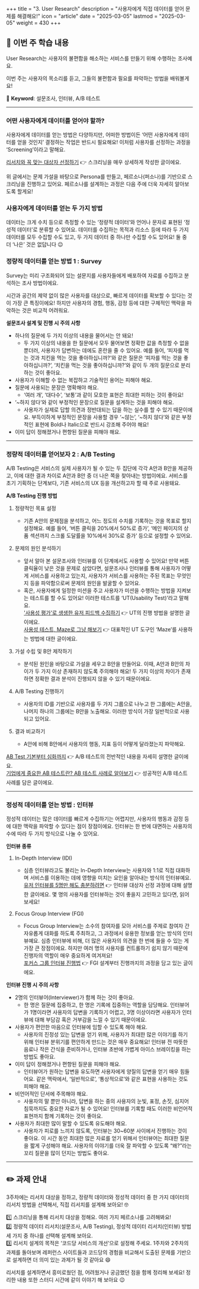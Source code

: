 +++
title = "3. User Research"
description = "사용자에게 직접 데이터를 얻어 문제를 해결해요!"
icon = "article"
date = "2025-03-05"
lastmod = "2025-03-05"
weight = 430 
+++

## **📑 이번 주 학습 내용**

User Research는 사용자의 불편함을 해소하는 서비스를 만들기 위해 수행하는 조사예요.   

이번 주는 사용자의 목소리를 듣고, 그들의 불편함과 필요를 파악하는 방법을 배워볼게요!   

💫 **Keyword**: 설문조사, 인터뷰, A/B 테스트

---

### 어떤 사용자에게 데이터를 얻어야 할까?

사용자에게 데이터를 얻는 방법은 다양하지만, 어떠한 방법이든 ‘어떤 사용자에게 데이터를 얻을 것인지’ 결정하는 작업은 반드시 필요해요! 이처럼 사용자를 선정하는 과정을 ‘Screening’이라고 말해요.   

[리서치와 꼭 맞는 대상자 선정하기](https://blog.naver.com/uiux_lab/222802018947) 👉 스크리닝을 매우 상세하게 작성한 글이에요.   

위 글에서는 문제 가설을 바탕으로 Persona를 만들고, 페르소나(퍼소나)를 기반으로 스크리닝을 진행하고 있어요. 페르소나를 설계하는 과정은 다음 주에 더욱 자세히 알아보도록 할게요!   

### 사용자에게 데이터를 얻는 두 가지 방법

데이터는 크게 수치 등으로 측정할 수 있는 ‘정량적 데이터’와 언어나 문자로 표현된 ‘정성적 데이터’로 분류할 수 있어요. 데이터를 수집하는 목적과 리소스 등에 따라 두 가지 데이터를 모두 수집할 수도 있고, 두 가지 데이터 중 하나만 수집할 수도 있어요! 둘 중 더 ‘나은’ 것은 없답니다 😉   

### 정량적 데이터를 얻는 방법 1 : Survey

Survey는 미리 구조화되어 있는 설문지를 사용자들에게 배포하여 자료를 수집하고 분석하는 조사 방법이에요.   

시간과 공간의 제약 없이 많은 사용자를 대상으로, 빠르게 데이터를 확보할 수 있다는 것이 가장 큰 특징이에요! 하지만 사용자의 경험, 행동, 감정 등에 대한 구체적인 맥락을 파악하는 것은 비교적 어려워요.   

**설문조사 설계 및 진행 시 주의 사항**   

- 하나의 질문에 두 가지 이상의 내용을 물어서는 안 돼요!
    - 두 가지 이상의 내용을 한 질문에서 모두 물어보면 정확한 값을 측정할 수 없을 뿐더러, 사용자가 답변하는 데에도 혼란을 줄 수 있어요. 예를 들어, ‘피자를 먹는 것과 치킨을 먹는 것을 좋아하십니까?’와 같은 질문은 ‘피자를 먹는 것을 좋아하십니까?’, ‘치킨을 먹는 것을 좋아하십니까?’와 같이 두 개의 질문으로 분리하는 것이 좋아요.
- 사용자가 이해할 수 없는 복잡하고 기술적인 용어는 피해야 해요.
- 질문에 사용되는 문장은 명확해야 해요.
    - ‘여러 개’, ‘대다수’, ‘보통’과 같이 모호한 표현은 최대한 피하는 것이 좋아요!
- ‘~하지 않다’와 같이 부정적인 문장으로 질문을 설계하는 것을 피해야 해요.
    - 사용자가 실제로 답할 의견과 정반대되는 답을 하는 실수를 할 수 있기 때문이에요. 부득이하게 부정적인 문장을 사용할 경우 ‘~않는’, ‘~하지 않다’와 같은 부정적인 표현에 Bold나 Italic으로 반드시 강조해 주어야 해요!
- 이미 답이 정해졌거나 편향된 질문을 피해야 해요.

---

### 정량적 데이터를 얻어보자 2 : A/B Testing   

A/B Testing은 서비스의 실제 사용자가 될 수 있는 두 집단에 각각 A안과 B안을 제공하고, 이에 대한 결과 차이로 A안과 B안 중 더 나은 쪽을 찾아내는 방법이에요. 서비스를 초기 기획하는 단계보다, 기존 서비스의 UX 등을 개선하고자 할 때 주로 사용돼요.   

**A/B Testing 진행 방법**    

1. 정량적인 목표 설정
    - 기존 A안의 문제점을 분석하고, 어느 정도의 수치를 기록하는 것을 목표로 할지 설정해요. 예를 들어, ‘버튼 클릭을 20%에서 50%로 증가’, ‘메인 페이지의 상품 섹션까지 스크롤 도달률을 10%에서 30%로 증가’ 등으로 설정할 수 있어요.
2. 문제의 원인 분석하기
    - 앞서 알아 본 설문조사와 인터뷰를 이 단계에서도 사용할 수 있어요! 만약 버튼 클릭율이 낮은 것을 문제로 삼았다면, 설문조사나 인터뷰를 통해 사용자가 어떻게 서비스를 사용하고 있는지, 사용자가 서비스를 사용하는 주된 목표는 무엇인지 등을 파악함으로써 문제의 원인을 발굴할 수 있어요.
    - 혹은, 사용자에게 일정한 미션을 주고 사용자가 미션을 수행하는 방법을 지켜보는 테스트를 할 수도 있어요! 이러한 테스트를 ‘UT(Usability Test)’라고 말해요.   
      ['사용성 평가'로 생생한 유저 피드백 수집하기](https://yozm.wishket.com/magazine/detail/2044/) 👉 UT의 진행 방법을 설명한 글이에요.   
      [사용성 테스트, Maze로 그냥 해보기](https://yozm.wishket.com/magazine/detail/1465/) 👉 대표적인 UT 도구인 ‘Maze’를 사용하는 방법에 대한 글이에요.
    
3. 가설 수립 및 B안 제작하기
    - 분석된 원인을 바탕으로 가설을 세우고 B안을 만들어요. 이때, A안과 B안의 차이가 두 가지 이상 존재하지 않도록 주의해야 해요! 두 가지 이상의 차이가 존재하면 정확한 결과 분석이 진행되지 않을 수 있기 때문이에요.
4. A/B Testing 진행하기
    - 사용자의 ID를 기반으로 사용자를 두 가지 그룹으로 나누고 한 그룹에는 A안을, 나머지 하나의 그룹에는 B안을 노출해요. 이러한 방식이 가장 일반적으로 사용되고 있어요.
5. 결과 비교하기
    - A안에 비해 B안에서 사용자의 행동, 지표 등이 어떻게 달라졌는지 파악해요.

[AB Test 기본부터 심화까지](https://brunch.co.kr/@digitalnative/19) 👉 A/B 테스트의 전반적인 내용을 자세히 설명한 글이에요.   
[기업에게 중요한 AB 테스트란? AB 테스트 사례로 알아보기](https://elice.io/ko/newsroom/abtest) 👉 성공적인 A/B 테스트 사례를 담은 글이에요.   

---

### 정성적 데이터를 얻는 방법 : 인터뷰

정성적 데이터는 많은 데이터를 빠르게 수집하기는 어렵지만, 사용자의 행동과 감정 등에 대한 맥락을 파악할 수 있다는 점이 장점이에요. 인터뷰는 한 번에 대면하는 사용자의 수에 따라 두 가지 방식으로 나눌 수 있어요.   

**인터뷰 종류**   

1. In-Depth Interview (IDI)
   - 심층 인터뷰라고도 불리는 In-Depth Interview는 사용자와 1:1로 직접 대화하며 서비스를 이용하는 데에 영향을 미치는 요인을 알아내는 방식의 인터뷰예요.   
     [유저 인터뷰를 5명만 해도 충분하려면](https://brunch.co.kr/@hsso/13) 👉 인터뷰 대상자 선정 과정에 대해 설명한 글이에요. 몇 명의 사용자를 인터뷰하는 것이 좋을지 고민하고 있다면, 읽어보세요!

2. Focus Group Interview (FGI)
   - Focus Group Interview는 소수의 참여자를 모아 서비스를 주제로 참여자 간 자유롭게 대화를 하도록 주최하고, 그 과정에서 유용한 정보를 얻는 방식의 인터뷰예요. 심층 인터뷰에 비해, 더 많은 사용자의 의견을 한 번에 들을 수 있는 게 가장 큰 장점이에요. 하지만 여러 명의 사용자를 컨트롤하기 쉽지 않기 때문에 진행자의 역할이 매우 중요하게 여겨져요!   
     [포커스 그룹 인터뷰 진행법](https://brunch.co.kr/@sweetsavasana/41) 👉 FGI 설계부터 진행까지의 과정을 담고 있는 글이에요.

**인터뷰 진행 시 주의 사항**   

- 2명의 인터뷰어(Interviewer)가 함께 하는 것이 좋아요.
    - 한 명은 질문에 집중하고, 한 명은 기록에 집중하는 역할을 담당해요. 인터뷰어가 1명이라면 사용자의 답변을 기록하기 어렵고, 3명 이상이라면 사용자가 인터뷰에 대해 부담감 혹은 거부감을 느낄 수 있기 때문이에요.
- 사용자가 편안한 마음으로 인터뷰에 임할 수 있도록 해야 해요.
    - 사용자의 진정성 있는 답변을 얻기 위해, 사용자가 최대한 많은 이야기를 하기 위해 인터뷰 분위기를 편안하게 만드는 것은 매우 중요해요! 인터뷰 전 따뜻한 음료나 작은 간식을 준비하거나, 인터뷰 초반에 가볍게 아이스 브레이킹을 하는 방법도 좋아요.
- 이미 답이 정해졌거나 편향된 질문을 피해야 해요.
    - 인터뷰어가 원하는 답변을 유도하면 사용자에게 양질의 답변을 얻기 매우 힘들어요. 같은 맥락에서, ‘일반적으로’, ‘통상적으로’와 같은 표현을 사용하는 것도 피해야 해요.
- 비언어적인 단서에 주목해야 해요.
    - 사용자의 말 뿐만 아니라, 답변을 하는 중의 사용자의 눈빛, 표정, 손짓, 심지어 침묵까지도 중요한 자료가 될 수 있어요! 인터뷰를 기록할 때도 이러한 비언어적 표현까지 함께 기록하는 것이 좋아요.
- 사용자가 최대한 많이 말할 수 있도록 유도해야 해요.
    - 사용자가 피로를 느끼지 않도록, 인터뷰는 30~60분 사이에서 진행하는 것이 좋아요. 이 시간 동안 최대한 많은 자료를 얻기 위해서 인터뷰어는 최대한 질문을 짧게 구성해야 해요. 사용자의 이야기를 더욱 잘 파악할 수 있도록 “왜?”라는 꼬리 질문을 많이 던지는 방법도 좋아요.

---

## **✏️ 과제 안내**

3주차에는 리서치 대상을 정하고, 정량적 데이터와 정성적 데이터 중 한 가지 데이터의 리서치 방법을 선택해서, 직접 리서치를 설계해 보아요! 🤓   

1️⃣ 스크리닝을 통해 리서치 대상을 정해요. 여러 가지 페르소나를 고려해봐요!  
2️⃣ 정량적 데이터 리서치(설문조사, A/B Testing), 정성적 데이터 리서치(인터뷰) 방법 세 가지 중 하나를 선택해 설계해 보아요.  
3️⃣ 리서치 설계의 목적은 ‘코드당 서비스의 개선’으로 설정해 주세요. 1주차와 2주차의 과제를 돌아보며 레퍼런스 사이트들과 코드당의 경험을 비교해서 도출된 문제를 기반으로 설계하면 더 의미 있는 과제가 될 것 같아요 😄   

리서치를 설계하면서 흥미로웠던 점, 어려웠거나 궁금했던 점을 함께 정리해 보세요! 정리한 내용 또한 스터디 시간에 같이 이야기 해 보아요 😉
